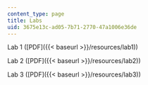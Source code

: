 ```yaml
---
content_type: page
title: Labs
uid: 3675e13c-ad05-7b71-2770-47a1006e36de
---
```


Lab 1 ([PDF]({{< baseurl >}}/resources/lab1))

Lab 2 ([PDF]({{< baseurl >}}/resources/lab2))

Lab 3 ([PDF]({{< baseurl >}}/resources/lab3))